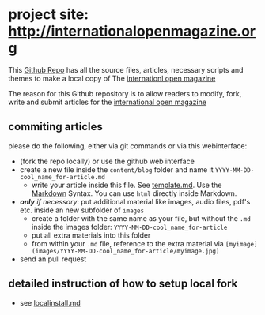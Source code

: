 # project site: http://internationalopenmagazine.org

This [Github Repo](https://github.com/horstjens/internationalopenmagazine) has all the source files, articles, necessary scripts and themes to make a local copy of The [internationl open magazine](http://internationalopenmagazine.org)

The reason for this Github repository is to allow readers to modify, fork, write and submit articles for the [international open magazine](http://internationalopenmagazine.org)



## commiting articles

please do the following, either via git commands or via this webinterface:

  * (fork the repo locally) or use the github web interface
  * create a new file inside the `content/blog` folder and name it `YYYY-MM-DD-cool_name_for-article.md`
    * write your article inside this file. See [template.md](template.md). Use the [Markdown](https://guides.github.com/features/mastering-markdown/) Syntax. You can use `html` directly inside Markdown.
  * _**only** if necessary_: put additional material like images, audio files, pdf's etc. inside an new subfolder of `images`
    * create a folder with the same name as your file, but without the `.md` inside the images folder: `YYYY-MM-DD-cool_name_for-article`
    * put all extra materials into this folder
    * from within your `.md` file, reference to the extra material via `[myimage](images/YYYY-MM-DD-cool_name_for-article/myimage.jpg)`
  * send an pull request



## detailed instruction of how to setup local fork
  * see [localinstall.md](localinstall.md)
